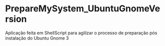 PrepareMySystem_UbuntuGnomeVersion
==================================

Aplicação feita em ShellScript para agilizar o processo de preparação pós instalação do Ubuntu Gnome 3
